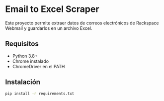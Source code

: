 # Email to Excel Scraper

Este proyecto permite extraer datos de correos electrónicos de Rackspace Webmail y guardarlos en un archivo Excel.

## Requisitos

- Python 3.8+
- Chrome instalado
- ChromeDriver en el PATH

## Instalación

```bash
pip install -r requirements.txt

